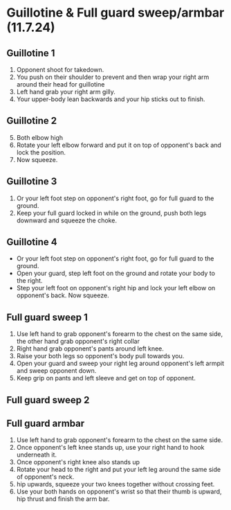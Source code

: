 # Guillotine & Full guard sweep/armbar (11.7.24)

## Guillotine 1

1. Opponent shoot for takedown.
2. You push on their shoulder to prevent and then wrap your right arm around their head for guillotine
3. Left hand grab your right arm gilly.
4. Your upper-body lean backwards and your hip sticks out to finish.

## Guillotine 2

5. Both elbow high
6. Rotate your left elbow forward and put it on top of opponent's back and lock the position.
7. Now squeeze.

## Guillotine 3

1. Or your left foot step on opponent's right foot, go for full guard to the ground.
2. Keep your full guard locked in while on the ground, push both legs downward and squeeze the choke.

## Guillotine 4

* Or your left foot step on opponent's right foot, go for full guard to the ground.
* Open your guard, step left foot on the ground and rotate your body to the right.
* Step your left foot on opponent's right hip and lock your left elbow on opponent's back. Now squeeze.

## Full guard sweep 1

1. Use left hand to grab opponent's forearm to the chest on the same side, the other hand grab opponent's right collar
2. Right hand grab opponent's pants around left knee.
3. Raise your both legs so opponent's body pull towards you.
4. Open your guard and sweep your right leg around opponent's left armpit and sweep opponent down.
5. Keep grip on pants and left sleeve and get on top of opponent.

## Full guard sweep 2

## Full guard armbar

1. Use left hand to grab opponent's forearm to the chest on the same side.
2. Once opponent's left knee stands up, use your right hand to hook underneath it.
3. Once opponent's right knee also stands up
4. Rotate your head to the right and put your left leg around the same side of opponent's neck.
5. hip upwards, squeeze your two knees together without crossing feet.
6. Use your both hands on opponent's wrist so that their thumb is upward, hip thrust and finish the arm bar.
